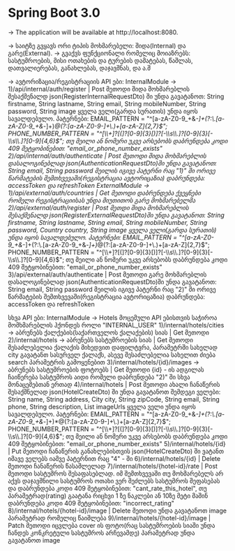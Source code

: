 # Spring Boot 3.0 
-> The application will be available at http://localhost:8080.


-> საიტზე გვყავს ორი ტიპის მოხმარებელი: შიდა(Internal) და გარე(External).
-> გვაქვს ფუნქციონალი რომელიც მოიაზრებს: სასტუმროების, მისი ოთახების და ტურების დამატებას, წაშლას, დათვალიერებას, განახლებას, დაჯავშნას, და ა.შ

-> ავტორიზაცია/რეგისტრაციის API ები:
InternalModule -> 
1)/api/internal/auth/register | Post მეთოდი
შიდა მოხმარებლის შესაქმენალდ
json(RegisterInternalRequestDto) ში უნდა გავატანოთ:
        String firstname,
        String lastname,
        String email,
        String mobileNumber,
        String password,
	String image
ყველა ველი(გარდა სურათის) უნდა იყოს სავალდებულო.
პატერნები:
EMAIL_PATTERN = "^[a-zA-Z0-9_+&*-]+(?:\\.[a-zA-Z0-9_+&*-]+)*@(?:[a-zA-Z0-9-]+\\.)+[a-zA-Z]{2,7}$";
PHONE_NUMBER_PATTERN = "^[\\+]?[(]?[0-9]{3}[)]?[-\\s\\.]?[0-9]{3}[-\\s\\.]?[0-9]{4,6}$";
თუ მეილი ან ნომერი უკვე არსებობს დაბრუნდება კოდი 409 შეტყობინებით: "email_or_phone_number_exists"
2)/api/internal/auth/authenticate | Post მეთოდი
შიდა მოხმარებლის დასალოგინებლად
json(AuthenticationRequestDto)ში უნდა გავატანოთ:
        String email,
        String password
მეილის იგივე პატერნი რაც "1)" ში
ორივე წარმატების შემთხვევაში(რეგისტრაცია ავტორიცაზია) დაბრუნდება:
accessToken და refreshToken
ExternalModule -> 
1)/api/external/auth/countries | Get მეთოდი დაბრუნდება ქვეყნები რომელი რეგისტრაციისას უნდა მიუთითოს გარე მოხმარებელმა
2)/api/external/auth/register | Post მეთდი
შიდა მოხმარებლის შესაქმენალდ
json(RegisterExternalRequestDto)ში უნდა გავატანოთ:
        String firstname,
        String lastname,
        String email,
        String mobileNumber,
        String password,
        Country country,
        String image
ყველა ველი(გარდა სურათის) უნდა იყოს სავალდებულო.
პატერნები:
EMAIL_PATTERN = "^[a-zA-Z0-9_+&*-]+(?:\\.[a-zA-Z0-9_+&*-]+)*@(?:[a-zA-Z0-9-]+\\.)+[a-zA-Z]{2,7}$";
PHONE_NUMBER_PATTERN = "^[\\+]?[(]?[0-9]{3}[)]?[-\\s\\.]?[0-9]{3}[-\\s\\.]?[0-9]{4,6}$";
თუ მეილი ან ნომერი უკვე არსებობს დაბრუნდება კოდი 409 შეტყობინებით: "email_or_phone_number_exists"
3)/api/external/auth/authenticate | Post მეთოდი
გარე მოხმარებლის დასალოგინებლად
json(AuthenticationRequestDto)ში უნდა გავატანოთ:
        String email,
        String password
მეილის იგივე პატერნი რაც "2)" ში
ორივე წარმატების შემთხვევაში(რეგისტრაცია ავტორიცაზია) დაბრუნდება:
accessToken და refreshToken


სხვა API ები:
InternalModule -> Hotels მოცემული API ებისთვის საჭიროა მომხმარებლის ჰქონდეს როლი "INTERNAL_USER"
1)/internal/hotels/cities -> აბრუნებს ქალქების(საქართველოს ქალაქების) სიას | Get მეთოდი
2)/internal/hotels -> აბრუნებს სასტუმროების სიას | Get მეთოდი
შესაძლებელია ქალაქის მიხედვით დაფილტვრა, პარამეტრში სახელად city გავატანთ სასურველ ქალაქს, ასევე შესაძლებელია სახელით ძიება search პარამეტრის გამოყენებით
3)/internal/hotels/{id}/images -> აბრუნებს სასტუმროების ფოტოებს | Get მეთოდი
{id} - ის ადგილას ჩაიწერება სასტუმროს აიდი რომელი დაბრუნდება "2)" ში სხვა მონაცემებთან ერთად
4)/internal/hotels | Post მეთოდი ახალი ჩანაწერის შესაქმნელად
json(HotelCreateDto) ში უნდა გავატანოთ შემდეგი ველები:
        String name,
        String address,
        City city,
        String zipCode,
        String email,
        String phone,
        String description,
        List<String> imageUrls
ყველა ველი უნდა იყოს სავალდებულო.
პატერნები:
EMAIL_PATTERN = "^[a-zA-Z0-9_+&*-]+(?:\\.[a-zA-Z0-9_+&*-]+)*@(?:[a-zA-Z0-9-]+\\.)+[a-zA-Z]{2,7}$";
PHONE_NUMBER_PATTERN = "^[\\+]?[(]?[0-9]{3}[)]?[-\\s\\.]?[0-9]{3}[-\\s\\.]?[0-9]{4,6}$";
თუ მეილი ან ნომერი უკვე არსებობს დაბრუნდება კოდი 409 შეტყობინებით: "email_or_phone_number_exists"
5)/internal/hotels/{id} | Put მეთოდი ჩანაწერის განახლებისთვის
json(HotelCreateDto) ში ვატანთ იმავე ველებს იამვე პატერნით რაც "4" - ში
6)/internal/hotels/{id} | Delete მეთოდი ჩანაწერის წასაშლელად
7)/internal/hotels/{hotel-id}/rate | Post მეთოდი სასტუმროს შესაფასებლად.
იმ შემთხვევაში თუ მოხმარებელს არ აქვს დაჯავშნილი სასტუმროს ოთახი ვერ შეძლებს სასტუმროს შეფასებას და დაბრუნდება კოდი 409 შეტყობინებით: "cant_rate_this_hotel",
თუ პარამეტრად(rating) გაატანა რიცხვი 1 ზე ნაკლები ან 10ზე მეტი მაშინ დაბრუნდება კოდი 409 შეტყობინებით: "incorrect_rating" 
8)/internal/hotels/{hotel-id}/image | Delete მეთოდი 
უნდა გავატანოთ image პარამეტრად რომელიც წაიშლება
9)/internal/hotels/{hotel-id}/image | Patch მეთოდი 
იცვლება cover ის ფოტო(რაც სასტუმროების სიაში უნდა ჩანდეს კონკრეტული სასტუმროს არჩევამდე)
პარამეტრად უნდა გავატანოთ image
